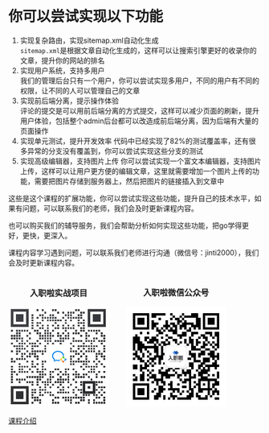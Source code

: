 # 你可以尝试实现以下功能

1. 实现复杂路由，实现sitemap.xml自动化生成    
 `sitemap.xml`是根据文章自动化生成的，这样可以让搜索引擎更好的收录你的文章，提升你的网站的排名
1. 实现用户系统，支持多用户   
  我们的管理后台只有一个用户，你可以尝试实现多用户，不同的用户有不同的权限，让不同的人可以管理自己的文章
1. 实现前后端分离，提示操作体验  
  评论的提交是可以用前后端分离的方式提交，这样可以减少页面的刷新，提升用户体验，包括整个admin后台都可以改造成前后端分离，因为后端有大量的页面操作
1. 实现单元测试，提升开发效率
  代码中已经实现了82%的测试覆盖率，还有很多异常的分支没有覆盖到，你可以尝试实现这些分支的测试
1. 实现高级编辑器，支持图片上传
   你可以尝试实现一个富文本编辑器，支持图片上传，这样可以让用户更方便的编辑文章，这里就需要增加一个图片上传的功能，需要把图片存储到服务器上，然后把图片的链接插入到文章中

这些是这个课程的扩展功能，你可以尝试实现这些功能，提升自己的技术水平，如果有问题，可以联系我们的老师，我们会及时更新课程内容。

也可以购买我们的辅导服务，我们会帮助分析如何实现这些功能，把go学得更好，更快，更深入。

课程内容学习遇到问题，可以联系我们老师进行沟通（微信号：jinti2000），我们会及时更新课程内容。

<div style="display: inline-block;text-align: center;">
   <div style="display: inline-block;">
     <h3>入职啦实战项目</h3>
     <img src="../cmd/static/projectQrcode.jpg" width="200" margin-right="100" alt="入职啦实战项目二维码" >
   </div>
   <div style="display: inline-block; margin-left: 30px;">
     <h3>入职啦微信公众号</h3>
     <img src="../cmd/static/weixinQrcode.png" width="200" alt="入职啦公众号二维码" />
   </div>
 </div>
 
[课程介绍](./README.md)